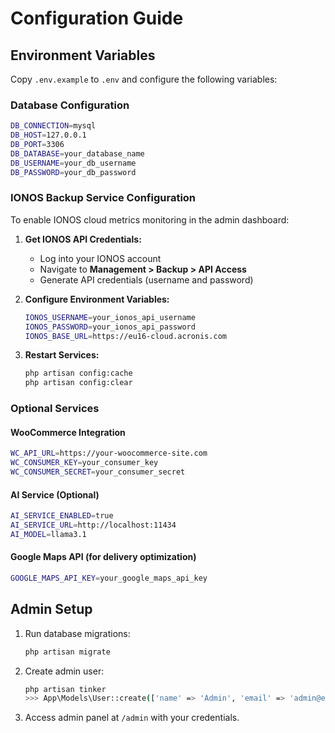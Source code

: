 # Configuration Guide

## Environment Variables

Copy `.env.example` to `.env` and configure the following variables:

### Database Configuration
```bash
DB_CONNECTION=mysql
DB_HOST=127.0.0.1
DB_PORT=3306
DB_DATABASE=your_database_name
DB_USERNAME=your_db_username
DB_PASSWORD=your_db_password
```

### IONOS Backup Service Configuration

To enable IONOS cloud metrics monitoring in the admin dashboard:

1. **Get IONOS API Credentials:**
   - Log into your IONOS account
   - Navigate to **Management > Backup > API Access**
   - Generate API credentials (username and password)

2. **Configure Environment Variables:**
   ```bash
   IONOS_USERNAME=your_ionos_api_username
   IONOS_PASSWORD=your_ionos_api_password
   IONOS_BASE_URL=https://eu16-cloud.acronis.com
   ```

3. **Restart Services:**
   ```bash
   php artisan config:cache
   php artisan config:clear
   ```

### Optional Services

#### WooCommerce Integration
```bash
WC_API_URL=https://your-woocommerce-site.com
WC_CONSUMER_KEY=your_consumer_key
WC_CONSUMER_SECRET=your_consumer_secret
```

#### AI Service (Optional)
```bash
AI_SERVICE_ENABLED=true
AI_SERVICE_URL=http://localhost:11434
AI_MODEL=llama3.1
```

#### Google Maps API (for delivery optimization)
```bash
GOOGLE_MAPS_API_KEY=your_google_maps_api_key
```

## Admin Setup

1. Run database migrations:
   ```bash
   php artisan migrate
   ```

2. Create admin user:
   ```bash
   php artisan tinker
   >>> App\Models\User::create(['name' => 'Admin', 'email' => 'admin@example.com', 'password' => bcrypt('password'), 'role' => 'admin']);
   ```

3. Access admin panel at `/admin` with your credentials.
